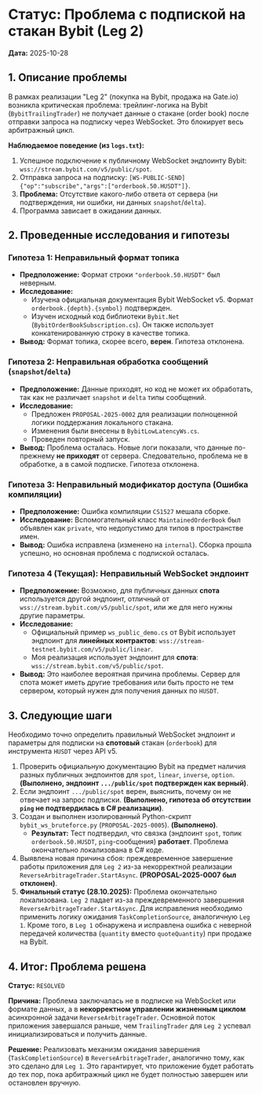 # Статус: Проблема с подпиской на стакан Bybit (Leg 2)

**Дата:** 2025-10-28

## 1. Описание проблемы

В рамках реализации "Leg 2" (покупка на Bybit, продажа на Gate.io) возникла критическая проблема: трейлинг-логика на Bybit (`BybitTrailingTrader`) не получает данные о стакане (order book) после отправки запроса на подписку через WebSocket. Это блокирует весь арбитражный цикл.

**Наблюдаемое поведение (из `logs.txt`):**
1.  Успешное подключение к публичному WebSocket эндпоинту Bybit: `wss://stream.bybit.com/v5/public/spot`.
2.  Отправка запроса на подписку: `[WS-PUBLIC-SEND] {"op":"subscribe","args":["orderbook.50.HUSDT"]}`.
3.  **Проблема:** Отсутствие какого-либо ответа от сервера (ни подтверждения, ни ошибки, ни данных `snapshot`/`delta`).
4.  Программа зависает в ожидании данных.

## 2. Проведенные исследования и гипотезы

### Гипотеза 1: Неправильный формат топика
*   **Предположение:** Формат строки `"orderbook.50.HUSDT"` был неверным.
*   **Исследование:**
    *   Изучена официальная документация Bybit WebSocket v5. Формат `orderbook.{depth}.{symbol}` подтвержден.
    *   Изучен исходный код библиотеки `Bybit.Net` (`BybitOrderBookSubscription.cs`). Он также использует конкатенированную строку в качестве топика.
*   **Вывод:** Формат топика, скорее всего, **верен**. Гипотеза отклонена.

### Гипотеза 2: Неправильная обработка сообщений (`snapshot`/`delta`)
*   **Предположение:** Данные приходят, но код не может их обработать, так как не различает `snapshot` и `delta` типы сообщений.
*   **Исследование:**
    *   Предложен `PROPOSAL-2025-0002` для реализации полноценной логики поддержания локального стакана.
    *   Изменения были внесены в `BybitLowLatencyWs.cs`.
    *   Проведен повторный запуск.
*   **Вывод:** Проблема осталась. Новые логи показали, что данные по-прежнему **не приходят** от сервера. Следовательно, проблема не в обработке, а в самой подписке. Гипотеза отклонена.

### Гипотеза 3: Неправильный модификатор доступа (Ошибка компиляции)
*   **Предположение:** Ошибка компиляции `CS1527` мешала сборке.
*   **Исследование:** Вспомогательный класс `MaintainedOrderBook` был объявлен как `private`, что недопустимо для типов в пространстве имен.
*   **Вывод:** Ошибка исправлена (изменено на `internal`). Сборка прошла успешно, но основная проблема с подпиской осталась.

### Гипотеза 4 (Текущая): Неправильный WebSocket эндпоинт
*   **Предположение:** Возможно, для публичных данных **спота** используется другой эндпоинт, отличный от `wss://stream.bybit.com/v5/public/spot`, или же для него нужны другие параметры.
*   **Исследование:**
    *   Официальный пример `ws_public_demo.cs` от Bybit использует эндпоинт для **линейных контрактов**: `wss://stream-testnet.bybit.com/v5/public/linear`.
    *   Моя реализация использует эндпоинт для **спота**: `wss://stream.bybit.com/v5/public/spot`.
*   **Вывод:** Это наиболее вероятная причина проблемы. Сервер для спота может иметь другие требования или быть просто не тем сервером, который нужен для получения данных по `HUSDT`.

## 3. Следующие шаги

Необходимо точно определить правильный WebSocket эндпоинт и параметры для подписки на **спотовый** стакан (`orderbook`) для инструмента `HUSDT` через API v5.

1.  Проверить официальную документацию Bybit на предмет наличия разных публичных эндпоинтов для `spot`, `linear`, `inverse`, `option`. **(Выполнено, эндпоинт `.../public/spot` подтвержден как верный)**.
2.  Если эндпоинт `.../public/spot` верен, выяснить, почему он не отвечает на запрос подписки. **(Выполнено, гипотеза об отсутствии `ping` не подтвердилась в C# реализации)**.
3.  Создан и выполнен изолированный Python-скрипт `bybit_ws_bruteforce.py` (`PROPOSAL-2025-0005`). **(Выполнено)**.
    *   **Результат:** Тест подтвердил, что связка (эндпоинт `spot`, топик `orderbook.50.HUSDT`, `ping`-сообщения) **работает**. Проблема окончательно локализована в C# коде.
4.  Выявлена новая причина сбоя: преждевременное завершение работы приложения для `Leg 2` из-за некорректной реализации `ReverseArbitrageTrader.StartAsync`. **(PROPOSAL-2025-0007 был отклонен)**.
5.  **Финальный статус (28.10.2025):** Проблема окончательно локализована. `Leg 2` падает из-за преждевременного завершения `ReverseArbitrageTrader.StartAsync`. Для исправления необходимо применить логику ожидания `TaskCompletionSource`, аналогичную `Leg 1`. Кроме того, в `Leg 1` обнаружена и исправлена ошибка с неверной передачей количества (`quantity` вместо `quoteQuantity`) при продаже на Bybit.

## 4. Итог: Проблема решена

**Статус:** `RESOLVED`

**Причина:** Проблема заключалась не в подписке на WebSocket или формате данных, а в **некорректном управлении жизненным циклом** асинхронной задачи `ReverseArbitrageTrader`. Основной поток приложения завершался раньше, чем `TrailingTrader` для `Leg 2` успевал инициализироваться и получить данные.

**Решение:** Реализовать механизм ожидания завершения (`TaskCompletionSource`) в `ReverseArbitrageTrader`, аналогично тому, как это сделано для `Leg 1`. Это гарантирует, что приложение будет работать до тех пор, пока арбитражный цикл не будет полностью завершен или остановлен вручную.
